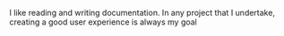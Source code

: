 I like reading and writing documentation. In any project that I undertake, creating a good user experience is always my goal